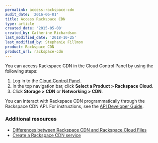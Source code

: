 ```yaml
---
permalink: access-rackspace-cdn
audit_date: '2016-06-01'
title: Access Rackspace CDN
type: article
created_date: '2015-05-08'
created_by: Catherine Richardson
last_modified_date: '2018-10-25'
last_modified_by: Stephanie Fillmon
product: Rackspace CDN
product_url: rackspace-cdn
---
```


You can access Rackspace CDN in the Cloud Control Panel by using the
following steps:

1. Log in to the [Cloud Control Panel](https://login.rackspace.com/).
2. In the top navigation bar, click **Select a Product > Rackspace Cloud**.
3. Click **Storage > CDN** or **Networking > CDN**.

You can interact with Rackspace CDN programmatically through the
Rackspace CDN API. For instructions, see the [API Developer Guide](https://docs.rackspace.com/docs/cdn/v1/api-reference/).


### Additional resources

- [Differences between Rackspace CDN and Rackspace Cloud Files](https://docs-ospc.rackspace.com/support/how-to/rackspace-cdn/differences-between-rackspace-cdn-and-rackspace-cloud-files)
- [Create a Rackspace CDN service](https://docs-ospc.rackspace.com/support/how-to/rackspace-cdn/create-a-rackspace-cdn-service)
